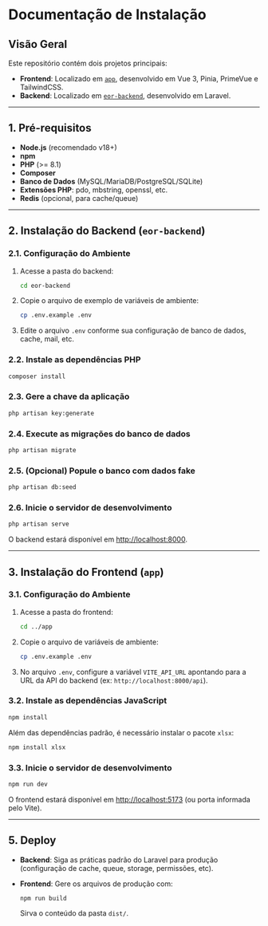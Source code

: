 # Documentação de Instalação

## Visão Geral

Este repositório contém dois projetos principais:

- **Frontend**: Localizado em [`app`](app/), desenvolvido em Vue 3, Pinia, PrimeVue e TailwindCSS.
- **Backend**: Localizado em [`eor-backend`](eor-backend/), desenvolvido em Laravel.

---

## 1. Pré-requisitos

- **Node.js** (recomendado v18+)
- **npm**
- **PHP** (>= 8.1)
- **Composer**
- **Banco de Dados** (MySQL/MariaDB/PostgreSQL/SQLite)
- **Extensões PHP**: pdo, mbstring, openssl, etc.
- **Redis** (opcional, para cache/queue)

---

## 2. Instalação do Backend (`eor-backend`)

### 2.1. Configuração do Ambiente

1. Acesse a pasta do backend:
    ```sh
    cd eor-backend
    ```

2. Copie o arquivo de exemplo de variáveis de ambiente:
    ```sh
    cp .env.example .env
    ```

3. Edite o arquivo `.env` conforme sua configuração de banco de dados, cache, mail, etc.

### 2.2. Instale as dependências PHP

```sh
composer install
```

### 2.3. Gere a chave da aplicação

```sh
php artisan key:generate
```

### 2.4. Execute as migrações do banco de dados

```sh
php artisan migrate
```

### 2.5. (Opcional) Popule o banco com dados fake

```sh
php artisan db:seed
```

### 2.6. Inicie o servidor de desenvolvimento

```sh
php artisan serve
```

O backend estará disponível em [http://localhost:8000](http://localhost:8000).

---

## 3. Instalação do Frontend (`app`)

### 3.1. Configuração do Ambiente

1. Acesse a pasta do frontend:
    ```sh
    cd ../app
    ```

2. Copie o arquivo de variáveis de ambiente:
    ```sh
    cp .env.example .env
    ```

3. No arquivo `.env`, configure a variável `VITE_API_URL` apontando para a URL da API do backend (ex: `http://localhost:8000/api`).

### 3.2. Instale as dependências JavaScript

```sh
npm install

```

Além das dependências padrão, é necessário instalar o pacote `xlsx`:

```sh
npm install xlsx

```

### 3.3. Inicie o servidor de desenvolvimento

```sh
npm run dev

```

O frontend estará disponível em [http://localhost:5173](http://localhost:5173) (ou porta informada pelo Vite).

---

## 5. Deploy

- **Backend**: Siga as práticas padrão do Laravel para produção (configuração de cache, queue, storage, permissões, etc).
- **Frontend**: Gere os arquivos de produção com:

  ```sh
  npm run build
  ```

  Sirva o conteúdo da pasta `dist/`.